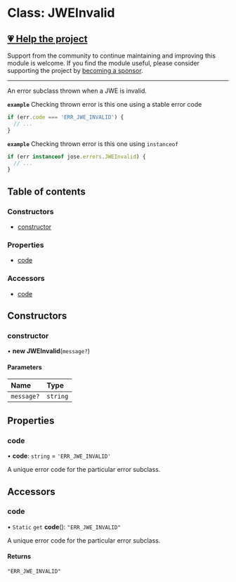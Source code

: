 # Class: JWEInvalid

## [💗 Help the project](https://github.com/sponsors/panva)

Support from the community to continue maintaining and improving this module is welcome. If you find the module useful, please consider supporting the project by [becoming a sponsor](https://github.com/sponsors/panva).

---

An error subclass thrown when a JWE is invalid.

**`example`** Checking thrown error is this one using a stable error code

```js
if (err.code === 'ERR_JWE_INVALID') {
  // ...
}
```

**`example`** Checking thrown error is this one using `instanceof`

```js
if (err instanceof jose.errors.JWEInvalid) {
  // ...
}
```

## Table of contents

### Constructors

- [constructor](util_errors.JWEInvalid.md#constructor)

### Properties

- [code](util_errors.JWEInvalid.md#code)

### Accessors

- [code](util_errors.JWEInvalid.md#code-1)

## Constructors

### constructor

• **new JWEInvalid**(`message?`)

#### Parameters

| Name | Type |
| :------ | :------ |
| `message?` | `string` |

## Properties

### code

• **code**: `string` = `'ERR_JWE_INVALID'`

A unique error code for the particular error subclass.

## Accessors

### code

• `Static` `get` **code**(): ``"ERR_JWE_INVALID"``

A unique error code for the particular error subclass.

#### Returns

``"ERR_JWE_INVALID"``
